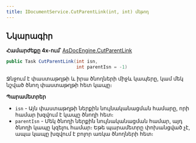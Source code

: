 ```yaml
---
title: IDocumentService.CutParentLink(int, int) մեթոդ
---
```


## Նկարագիր

**Համարժեքը 4x-ում՝** [AsDocEngine.CutParentLink](https://armsoft.github.io/as4x-docs/HTM/ProgrGuide/Functions/Functions/DocumentsCirculation/CutParentLink.html)

```c#
public Task CutParentLink(int isn, 
                          int parentIsn = -1)
```

Ջնջում է փաստաթղթի և իրա ծնողների միջև կապերը, կամ մեկ նշված ծնող փաստաթղթի հետ կապը։

**Պարամետրեր**

* `isn` - Այն փաստաթղթի ներքին նույնականացման համարը, որի համար խզվում է կապը ծնողի հետ։
* `parentIsn` - Մեկ ծնողի ներքին նույնականացման համար, այդ ծնողի կապը կզելու համար։
  Եթե պարամետրը փոխանցված չէ, ապա կապը խզվում է բոլոր առկա ծնողների հետ։

<!-- ### DecodeDocLogState

```c#
public string DecodeDocLogState(string operationCode, string comment)
```

Վերադարձնում է փաստաթղթի պատմությունում գրանցված գործողության կոդին համապատասխան հաղորդագրությունը՝ աջից ավելացնելով `comment` պարամետրում գրված հաղորդագրությունը ծրագրի ընթացիկ լեզվով։

**Պարամետրեր**

* `operationCode` - Փաստաթղթի պատմությունում գրանցված գործողության կոդ։
* `comment` - Լրացուցիչ հաղորդագրություն։
-->
